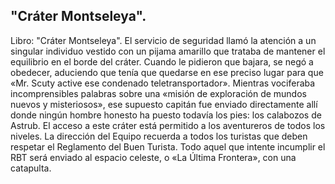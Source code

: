 ## "Cráter Montseleya".
Libro: "Cráter Montseleya".
El servicio de seguridad llamó la atención a un singular individuo vestido con un pijama amarillo que trataba de mantener el equilibrio en el borde del cráter. Cuando le pidieron que bajara, se negó a obedecer, aduciendo que tenía que quedarse en ese preciso lugar para que «Mr. Scuty active ese condenado teletransportador».
Mientras vociferaba incomprensibles palabras sobre una «misión de exploración de mundos nuevos y misteriosos», ese supuesto capitán fue enviado directamente allí donde ningún hombre honesto ha puesto todavía los pies: los calabozos de Astrub.
El acceso a este cráter está permitido a los aventureros de todos los niveles.
La dirección del Equipo recuerda a todos los turistas que deben respetar el Reglamento del Buen Turista. Todo aquel que intente incumplir el RBT será enviado al espacio celeste, o «La Última Frontera», con una catapulta.
